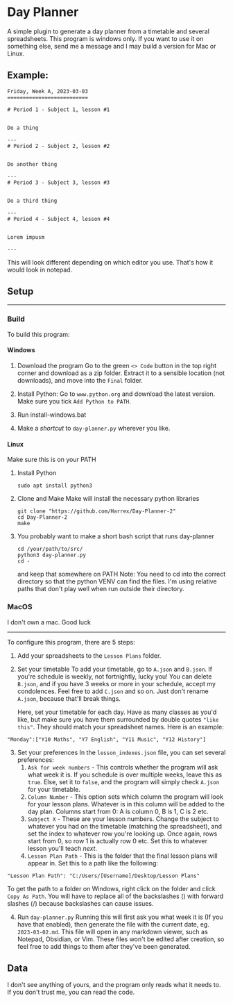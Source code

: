 # Day Planner
A simple plugin to generate a day planner from a timetable and several spreadsheets.
This program is windows only. If you want to use it on something else, send me a message and I may build a version for Mac or Linux.

Example:
---
```
Friday, Week A, 2023-03-03
==========================

# Period 1 - Subject 1, lesson #1


Do a thing  
  
---
# Period 2 - Subject 2, lesson #2


Do another thing  
  
---
# Period 3 - Subject 3, lesson #3


Do a third thing  
  
---
# Period 4 - Subject 4, lesson #4


Lorem impusm  
  
---
```
This will look different depending on which editor you use. That's how it would look in notepad.

## Setup
---
### Build
To build this program:
#### Windows
1. Download the program
    Go to the green `<> Code` button in the top right corner and download as a zip folder. Extract it to a sensible location (not downloads), and move into the `Final` folder.
2. Install Python:
    Go to `www.python.org` and download the latest version. Make sure you tick `Add Python to PATH`.
3. Run install-windows.bat

4. Make a *shortcut* to `day-planner.py` wherever you like. 

#### Linux
Make sure this is on your PATH
1. Install Python
    ```
    sudo apt install python3
    ```
2. Clone and Make
    Make will install the necessary python libraries
    ```
    git clone "https://github.com/Harrex/Day-Planner-2"
    cd Day-Planner-2
    make 
    ```
3. You probably want to make a short bash script that runs day-planner
    ```
    cd /your/path/to/src/
    python3 day-planner.py
    cd -
    ```
    and keep that somewhere on PATH
    Note: You need to cd into the correct directory so that the python VENV can find the files. I'm using relative paths that don't play well when run outside their directory.

### MacOS
I don't own a mac. Good luck

---

To configure this program, there are 5 steps:

1. Add your spreadsheets to the `Lesson Plans` folder. 

2. Set your timetable
    To add your timetable, go to `A.json` and `B.json`. If you're schedule is weekly, not fortnightly, lucky you! You can delete `B.json`, and if you have 3 weeks or more in your schedule, accept my condolences. Feel free to add `C.json` and so on. Just don't rename `A.json`, because that'll break things.
    
    Here, set your timetable for each day. Have as many classes as you'd like, but make sure you have them surrounded by double quotes `"like this"`. They should match your spreadsheet names.
    Here is an example:

```
"Monday":["Y10 Maths", "Y7 English", "Y11 Music", "Y12 History"]
```


3. Set your preferences
In the `lesson_indexes.json` file, you can set several preferences:
    1. `Ask for week numbers` - This controls whether the program will ask what week it is. If you schedule is over multiple weeks, leave this as `true`. Else, set it to `false`, and the program will simply check `A.json` for your timetable.
    2. `Column Number` - This option sets which column the program will look for your lesson plans. Whatever is in this column will be added to the day plan. Columns start from 0: A is column 0, B is 1, C is 2 etc.
    3. `Subject X` - These are your lesson numbers. Change the subject to whatever you had on the timetable (matching the spreadsheet), and set the index to whatever row you're looking up. Once again, rows start from 0, so row 1 is actually row 0 etc. Set this to whatever lesson you'll teach *next*.
    4. `Lesson Plan Path` - This is the folder that the final lesson plans will appear in. Set this to a path like the following:
```
"Lesson Plan Path": "C:/Users/[Username]/Desktop/Lesson Plans"
```

To get the path to a folder on Windows, right click on the folder and click `Copy As Path`. You will have to replace all of the backslashes (\) with forward slashes (/) because backslashes can cause issues.


4. Run `day-planner.py` 
    Running this will first ask you what week it is (If you have that enabled), then generate the file with the current date, eg. `2023-03-02.md`. This file will open in any markdown viewer, such as Notepad, Obsidian, or Vim. These files won't be edited after creation, so feel free to add things to them after they've been generated.




## Data
I don't see anything of yours, and the program only reads what it needs to. If you don't trust me, you can read the code.
